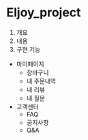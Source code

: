 # Eljoy_project

1. 개요
2. 내용
3. 구현 기능
  * 마이페이지
    - 장바구니
    - 내 주문내역
    - 내 리뷰
    - 내 질문
  * 고객센터
    - FAQ
    - 공지사항
    - Q&A
